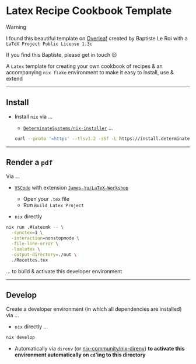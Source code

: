 # Latex Recipe Cookbook Template

> [!WARNING]
> I found this beautiful template on [Overleaf](https://www.overleaf.com/latex/templates/recipe-book/pqfjxcxnpyps) created by Baptiste Le Roi with a `LaTeX Project Public License 1.3c`
> 
> If you find this Baptiste, please get in touch :wink:

A `Latex` template for creating your own cookbook of recipes & an accompanying `nix flake` environment to make it easy to install, use & extend


---


## Install

- Install `nix` via ...


  - [`DeterminateSystems/nix-installer`](https://github.com/DeterminateSystems/nix-installer) ...

  ```sh
  curl --proto '=https' --tlsv1.2 -sSf -L https://install.determinate.systems/nix | sh -s -- install
  ```


---


## Render a `pdf`

Via ...


- [`VSCode`](https://code.visualstudio.com/download) with extension [`James-Yu/LaTeX-Workshop`](https://github.com/James-Yu/LaTeX-Workshop)

  - Open your `.tex` file
  - Run `Build Latex Project`


- `nix` directly

```sh
nix run .#latexmk -- \
  -synctex=1 \
  -interaction=nonstopmode \
  -file-line-error \
  -lualatex \
  -output-directory=./out \
  ./Recettes.tex
```

  ... to build & activate this developer environment


---


## Develop

Create a developer environment (in which all dependencies are installed) via ...

- `nix` directly ...

```sh
nix develop
```

- Automatically via `direnv` (or [nix-community/nix-direnv](https://github.com/nix-community/nix-direnv)) **to activate this environment automatically on `cd`'ing to this directory**
